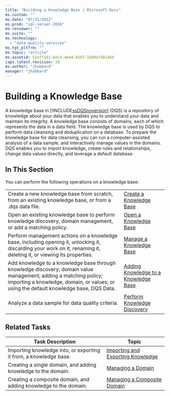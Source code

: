 ```yaml
---
title: "Building a Knowledge Base | Microsoft Docs"
ms.custom: ""
ms.date: "07/31/2012"
ms.prod: "sql-server-2016"
ms.reviewer: ""
ms.suite: ""
ms.technology: 
  - "data-quality-services"
ms.tgt_pltfrm: ""
ms.topic: "article"
ms.assetid: 51eff161-6ecd-4ee4-8187-1dd8ef4814bd
caps.latest.revision: 10
ms.author: "jhubbard"
manager: "jhubbard"
---
```

# Building a Knowledge Base
  A knowledge base in [!INCLUDE[ssDQSnoversion](../data-quality-services/includes/ssdqsnoversion-md.md)] (DQS) is a repository of knowledge about your data that enables you to understand your data and maintain its integrity. A knowledge base consists of domains, each of which represents the data in a data field. The knowledge base is used by DQS to perform data cleansing and deduplication on a database. To prepare the knowledge base for data cleansing, you can run a computer-assisted analysis of a data sample, and interactively manage values in the domains. DQS enables you to import knowledge, create rules and relationships, change data values directly, and leverage a default database.  
  
## In This Section  
 You can perform the following operations on a knowledge base:  
  
|||  
|-|-|  
|Create a new knowledge base from scratch, from an existing knowledge base, or from a .dqs data file.|[Create a Knowledge Base](../data-quality-services/create-a-knowledge-base.md)|  
|Open an existing knowledge base to perform knowledge discovery, domain management, or add a matching policy.|[Open a Knowledge Base](../data-quality-services/open-a-knowledge-base.md)|  
|Perform management actions on a knowledge base, including opening it, unlocking it, discarding your work on it, renaming it, deleting it, or viewing its properties.|[Manage a Knowledge Base](../data-quality-services/manage-a-knowledge-base.md)|  
|Add knowledge to a knowledge base through knowledge discovery; domain value management; adding a matching policy; importing a knowledge, domain, or values; or using the default knowledge base, DQS Data.|[Adding Knowledge to a Knowledge Base](../data-quality-services/adding-knowledge-to-a-knowledge-base.md)|  
|Analyze a data sample for data quality criteria.|[Perform Knowledge Discovery](../data-quality-services/perform-knowledge-discovery.md)|  
  
## Related Tasks  
  
|Task Description|Topic|  
|----------------------|-----------|  
|Importing knowledge into, or exporting it from, a knowledge base.|[Importing and Exporting Knowledge](../data-quality-services/importing-and-exporting-knowledge.md)|  
|Creating a single domain, and adding knowledge to the domain.|[Managing a Domain](../data-quality-services/managing-a-domain.md)|  
|Creating a composite domain, and adding knowledge to the domain.|[Managing a Composite Domain](../data-quality-services/managing-a-composite-domain.md)|  
  
  